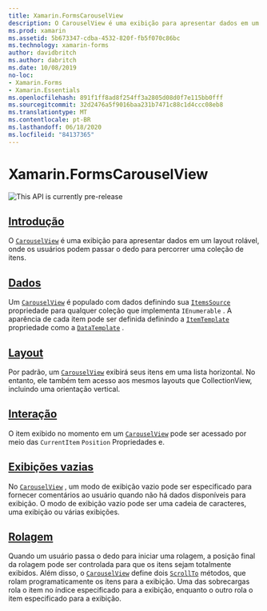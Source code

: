 ```yaml
---
title: Xamarin.FormsCarouselView
description: O CarouselView é uma exibição para apresentar dados em um layout rolável, onde os usuários podem passar a passar por uma coleção de itens.
ms.prod: xamarin
ms.assetid: 5b673347-cdba-4532-820f-fb5f070c86bc
ms.technology: xamarin-forms
author: davidbritch
ms.author: dabritch
ms.date: 10/08/2019
no-loc:
- Xamarin.Forms
- Xamarin.Essentials
ms.openlocfilehash: 891f1ff8ad8f254ff3a2805d08d0f7e115bb0fff
ms.sourcegitcommit: 32d2476a5f9016baa231b7471c88c1d4ccc08eb8
ms.translationtype: MT
ms.contentlocale: pt-BR
ms.lasthandoff: 06/18/2020
ms.locfileid: "84137365"
---
```

# <a name="xamarinforms-carouselview"></a>Xamarin.FormsCarouselView

![](~/media/shared/preview.png "This API is currently pre-release")

## <a name="introduction"></a>[Introdução](introduction.md)

O [`CarouselView`](xref:Xamarin.Forms.CarouselView) é uma exibição para apresentar dados em um layout rolável, onde os usuários podem passar o dedo para percorrer uma coleção de itens.

## <a name="data"></a>[Dados](populate-data.md)

Um [`CarouselView`](xref:Xamarin.Forms.CarouselView) é populado com dados definindo sua [`ItemsSource`](xref:Xamarin.Forms.ItemsView.ItemsSource) propriedade para qualquer coleção que implementa `IEnumerable` . A aparência de cada item pode ser definida definindo a [`ItemTemplate`](xref:Xamarin.Forms.ItemsView.ItemTemplate) propriedade como a [`DataTemplate`](xref:Xamarin.Forms.DataTemplate) .

## <a name="layout"></a>[Layout](layout.md)

Por padrão, um [`CarouselView`](xref:Xamarin.Forms.CarouselView) exibirá seus itens em uma lista horizontal. No entanto, ele também tem acesso aos mesmos layouts que CollectionView, incluindo uma orientação vertical.

## <a name="interaction"></a>[Interação](interaction.md)

O item exibido no momento em um [`CarouselView`](xref:Xamarin.Forms.CarouselView) pode ser acessado por meio das `CurrentItem` `Position` Propriedades e.

## <a name="empty-views"></a>[Exibições vazias](emptyview.md)

No [`CarouselView`](xref:Xamarin.Forms.CarouselView) , um modo de exibição vazio pode ser especificado para fornecer comentários ao usuário quando não há dados disponíveis para exibição. O modo de exibição vazio pode ser uma cadeia de caracteres, uma exibição ou várias exibições.

## <a name="scrolling"></a>[Rolagem](scrolling.md)

Quando um usuário passa o dedo para iniciar uma rolagem, a posição final da rolagem pode ser controlada para que os itens sejam totalmente exibidos. Além disso, o [`CarouselView`](xref:Xamarin.Forms.CarouselView) define dois [`ScrollTo`](xref:Xamarin.Forms.ItemsView.ScrollTo*) métodos, que rolam programaticamente os itens para a exibição. Uma das sobrecargas rola o item no índice especificado para a exibição, enquanto o outro rola o item especificado para a exibição.
